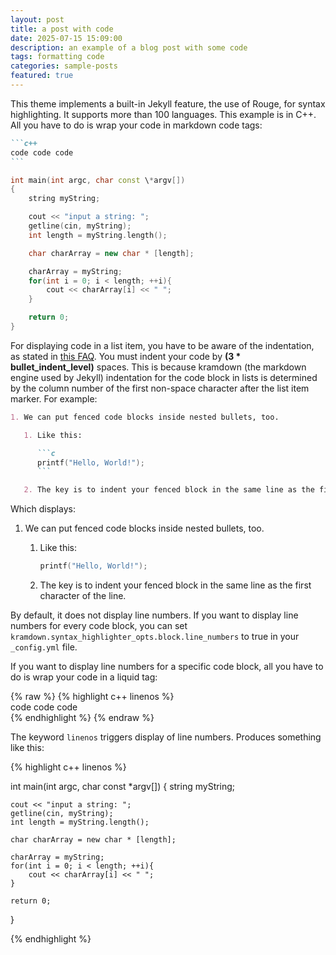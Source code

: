 ```yaml
---
layout: post
title: a post with code
date: 2025-07-15 15:09:00
description: an example of a blog post with some code
tags: formatting code
categories: sample-posts
featured: true
---
```


This theme implements a built-in Jekyll feature, the use of Rouge, for syntax highlighting.
It supports more than 100 languages.
This example is in C++.
All you have to do is wrap your code in markdown code tags:

````markdown
```c++
code code code
```
````

```c++
int main(int argc, char const \*argv[])
{
    string myString;

    cout << "input a string: ";
    getline(cin, myString);
    int length = myString.length();

    char charArray = new char * [length];

    charArray = myString;
    for(int i = 0; i < length; ++i){
        cout << charArray[i] << " ";
    }

    return 0;
}
```

For displaying code in a list item, you have to be aware of the indentation, as stated in [this FAQ](https://github.com/planetjekyll/quickrefs/blob/master/FAQ.md#q-how-can-i-get-backtick-fenced-code-blocks-eg--working-inside-lists-with-kramdown). You must indent your code by **(3 \* bullet_indent_level)** spaces. This is because kramdown (the markdown engine used by Jekyll) indentation for the code block in lists is determined by the column number of the first non-space character after the list item marker. For example:

````markdown
1. We can put fenced code blocks inside nested bullets, too.

   1. Like this:

      ```c
      printf("Hello, World!");
      ```

   2. The key is to indent your fenced block in the same line as the first character of the line.
````

Which displays:

1. We can put fenced code blocks inside nested bullets, too.

   1. Like this:

      ```c
      printf("Hello, World!");
      ```

   2. The key is to indent your fenced block in the same line as the first character of the line.

By default, it does not display line numbers. If you want to display line numbers for every code block, you can set `kramdown.syntax_highlighter_opts.block.line_numbers` to true in your `_config.yml` file.

If you want to display line numbers for a specific code block, all you have to do is wrap your code in a liquid tag:

{% raw %}
{% highlight c++ linenos %} <br/> code code code <br/> {% endhighlight %}
{% endraw %}

The keyword `linenos` triggers display of line numbers.
Produces something like this:

{% highlight c++ linenos %}

int main(int argc, char const \*argv[])
{
string myString;

    cout << "input a string: ";
    getline(cin, myString);
    int length = myString.length();

    char charArray = new char * [length];

    charArray = myString;
    for(int i = 0; i < length; ++i){
        cout << charArray[i] << " ";
    }

    return 0;

}

{% endhighlight %}
